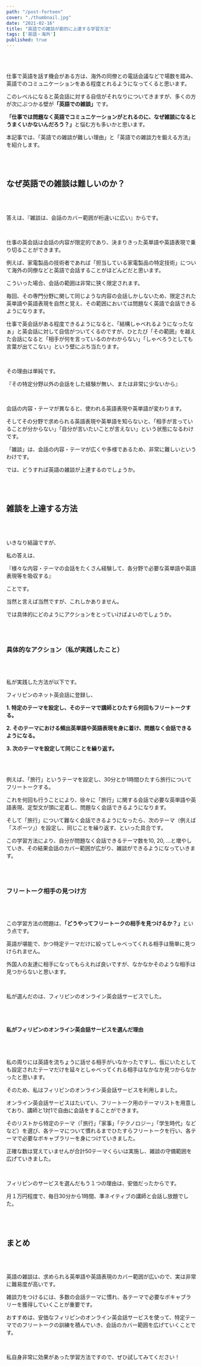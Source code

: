 ```yaml
---
path: "/post-forteen"
cover: "./thumbnail.jpg"
date: "2021-02-16"
title: "英語での雑談が劇的に上達する学習方法"
tags: ['英語・海外']
published: true
---
```


<head><link href="https://use.fontawesome.com/releases/v5.6.1/css/all.css" rel="stylesheet"></head>

<br />
<br />


仕事で英語を話す機会がある方は、海外の同僚との電話会議などで場数を踏み、英語でのコミュニケーションをある程度とれるようになってくると思います。

このレベルになると英会話に対する自信がそれなりについてきますが、多くの方が次にぶつかる壁が<b>「英語での雑談」</b>です。

<b>「仕事では問題なく英語でコミュニケーションがとれるのに、なぜ雑談になるとうまくいかないんだろう？」</b>と悩む方も多いかと思います。



本記事では、「英語での雑談が難しい理由」と「英語での雑談力を鍛える方法」を紹介します。

 
<br />
<br />

## なぜ英語での雑談は難しいのか？

<br />
<br />

答えは、『<span class="stressed-line">雑談は、会話のカバー範囲が桁違いに広い</span>』からです。

<br />

仕事の英会話は会話の内容が限定的であり、決まりきった英単語や英語表現で乗り切ることができます。



例えば、家電製品の技術者であれば「担当している家電製品の特定技術」について海外の同僚などと英語で会話することがほどんどだと思います。

こういった場合、会話の範囲は非常に狭く限定されます。

毎回、その専門分野に関して同じような内容の会話しかしないため、限定された英単語や英語表現を自然と覚え、その範囲においては問題なく英語で会話できるようになります。

 

仕事で英会話がある程度できるようになると、「結構しゃべれるようになったなぁ」と英会話に対して自信がついてくるのですが、ひとたび「その範囲」を越えた会話になると「相手が何を言っているのかわからない」「しゃべろうとしても言葉が出てこない」という壁にぶち当たります。

<br />

その理由は単純です。

 

『<span class="stressed-line">その特定分野以外の会話をした経験が無い、または非常に少ないから</span>』

<br />

会話の内容・テーマが異なると、使われる英語表現や英単語が変わります。

そしてその分野で求められる英語表現や英単語を知らないと、「相手が言っていることが分からない」「自分が言いたいことが言えない」という状態になるわけです。

 「雑談」は、会話の内容・テーマが広くや多様であるため、非常に難しいというわけです。



では、どうすれば英語の雑談が上達するのでしょうか。

<br />
<br /> 

## 雑談を上達する方法

<br />
<br />

いきなり結論ですが、 

私の答えは、

『<span class="stressed-line">様々な内容・テーマの会話をたくさん経験して、各分野で必要な英単語や英語表現等を吸収する</span>』

ことです。

 

当然と言えば当然ですが、これしかありません。

 

では具体的にどのようにアクションをとっていけばよいのでしょうか。

<br />
<br /> 

### 具体的なアクション（私が実践したこと）

<br />
<br />

私が実践した方法が以下です。



フィリピンのネット英会話に登録し、

**1. 特定のテーマを設定し、そのテーマで講師とひたすら何回もフリートークする。**

**2. そのテーマにおける頻出英単語や英語表現を身に着け、問題なく会話できるようになる。**

**3. 次のテーマを設定して同じことを繰り返す。**

<br />
<br />

例えば、「旅行」というテーマを設定し、30分とか1時間ひたすら旅行についてフリートークする。

これを何回も行うことにより、徐々に「旅行」に関する会話で必要な英単語や英語表現、定型文が頭に定着し、問題なく会話できるようになります。



 そして「旅行」について難なく会話できるようになったら、次のテーマ（例えば「スポーツ」）を設定し、同じことを繰り返す、といった具合です。



この学習方法により、自分が問題なく会話できるテーマ数を10, 20, ...と増やしていき、その結果会話のカバー範囲が広がり、雑談ができるようになっていきます。

<br />
<br />

### フリートーク相手の見つけ方

<br />
<br />

この学習方法の問題は、<b>「どうやってフリートークの相手を見つけるか？」</b>という点です。

英語が堪能で、かつ特定テーマだけに絞ってしゃべってくれる相手は簡単に見つけられません。

外国人の友達に相手になってもらえれば良いですが、なかなかそのような相手は見つからないと思います。

<br />

私が選んだのは、フィリピンのオンライン英会話サービスでした。

<br />
<br />

#### 私がフィリピンのオンライン英会話サービスを選んだ理由

<br />
<br />

私の周りには英語を流ちょうに話せる相手がいなかったですし、仮にいたとしても設定されたテーマだけを延々としゃべってくれる相手はなかなか見つからなかったと思います。

そのため、私はフィリピンのオンライン英会話サービスを利用しました。

オンライン英会話サービスはたいてい、フリートーク用のテーマリストを用意しており、講師と1対1で自由に会話をすることができます。

そのリストから特定のテーマ（「旅行」「家事」「テクノロジー」「学生時代」などなど）を選び、各テーマについて慣れるまでひたすらフリートークを行い、各テーマで必要なボキャブラリーを身につけていきました。

正確な数は覚えていませんが合計50テーマくらいは実施し、雑談の守備範囲を広げていきました。

<br />

フィリピンのサービスを選んだもう１つの理由は、安価だったからです。

月１万円程度で、毎日30分から1時間、準ネイティブの講師と会話し放題でした。

<br />
<br /> 

## まとめ

<br />
<br />

英語の雑談は、求められる英単語や英語表現のカバー範囲が広いので、実は非常に難易度が高いです。

雑談力をつけるには、多数の会話テーマに慣れ、各テーマで必要なボキャブラリーを獲得していくことが重要です。

おすすめは、安価なフィリピンのオンライン英会話サービスを使って、特定テーマでのフリートークの訓練を積んでいき、会話のカバー範囲を広げていくことです。

<br />

私自身非常に効果があった学習方法ですので、ぜひ試してみてください！

<br />
<br />